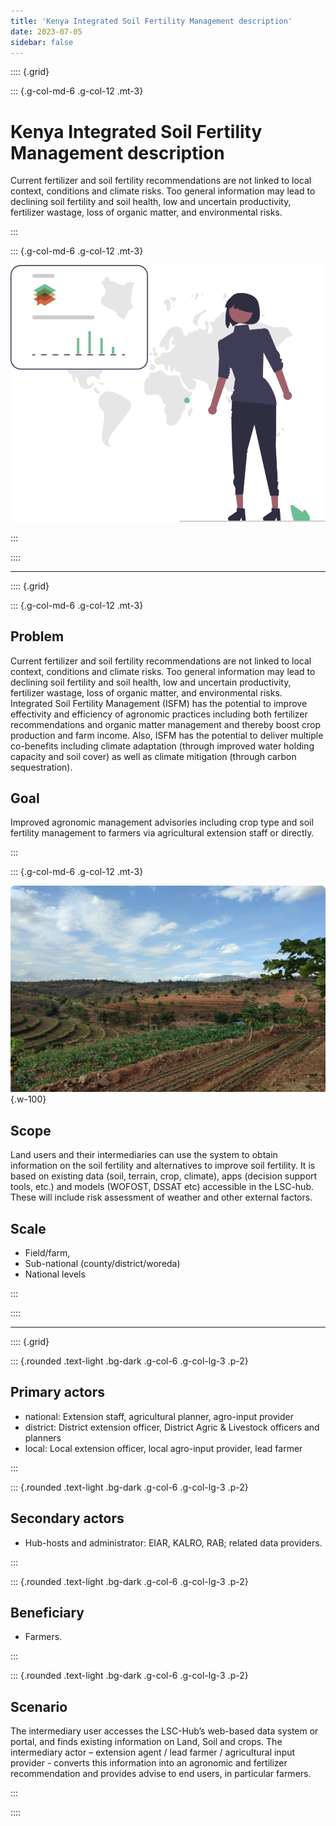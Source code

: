 ```yaml
---
title: 'Kenya Integrated Soil Fertility Management description​'
date: 2023-07-05
sidebar: false
---
```


:::: {.grid}

::: {.g-col-md-6 .g-col-12 .mt-3}

# Kenya Integrated Soil Fertility Management description

Current fertilizer and soil fertility recommendations are not linked to local context, conditions and climate risks. 
Too general information may lead to declining soil fertility and soil health, low and uncertain productivity, fertilizer wastage, loss of organic matter, and environmental risks.

:::

::: {.g-col-md-6 .g-col-12 .mt-3}

![](../img/Kenya%20land%20soil%20crop%20data%201.svg)

:::

::::

---

:::: {.grid}

::: {.g-col-md-6 .g-col-12 .mt-3}

## Problem

Current fertilizer and soil fertility recommendations are not linked to local context, conditions and climate risks. Too general information may lead to declining soil fertility and soil health, low and uncertain productivity, fertilizer wastage, loss of organic matter, and environmental risks. 
Integrated Soil Fertility Management (ISFM) has the potential to improve effectivity and efficiency of agronomic practices including both fertilizer recommendations and organic matter management and thereby boost crop production and farm income. 
Also, ISFM has the potential to deliver multiple co-benefits including climate adaptation (through improved water holding capacity and soil cover) as well as climate mitigation (through carbon sequestration).​

## Goal

Improved agronomic management advisories including crop type and soil fertility management to farmers via agricultural extension staff or directly.​

:::

::: {.g-col-md-6 .g-col-12 .mt-3}

![](../img/martin-yegon-Q8PAVNd36cQ-unsplash%201.jpg){.w-100}

## Scope

Land users and their intermediaries can use the system to obtain information on the soil fertility and alternatives to improve soil fertility. 
It is based on existing data (soil, terrain, crop, climate), apps (decision support tools, etc.) and models (WOFOST, DSSAT etc) accessible in the LSC-hub. 
These will include risk assessment of weather and other external factors.​

## Scale 

- Field/farm, 
- Sub-national (county/district/woreda)
- National levels​

:::

::::

---

:::: {.grid}

::: {.rounded .text-light .bg-dark .g-col-6 .g-col-lg-3 .p-2}

## Primary actors

- national: Extension staff, agricultural planner, agro-input provider 
- district: District extension officer, District Agric & Livestock officers and planners
- local: Local extension officer, local agro-input provider, lead farmer​

​:::

::: {.rounded .text-light .bg-dark .g-col-6 .g-col-lg-3 .p-2}

## Secondary actors

- Hub-hosts and administrator: EIAR, KALRO, RAB; related data providers.​

​::: 

::: {.rounded .text-light .bg-dark .g-col-6 .g-col-lg-3 .p-2}

## Beneficiary

- Farmers.​

​::: 

::: {.rounded .text-light .bg-dark .g-col-6 .g-col-lg-3 .p-2}

## Scenario ​

The intermediary user accesses the LSC-Hub’s web-based data system or portal, and finds existing information on Land, Soil and crops. 
The intermediary actor – extension agent / lead farmer / agricultural input provider - converts this information into an agronomic and fertilizer recommendation and provides advise to end users, in particular farmers.​

​::: 

::::

<style>
#title-block-header { display:none; }
</style>